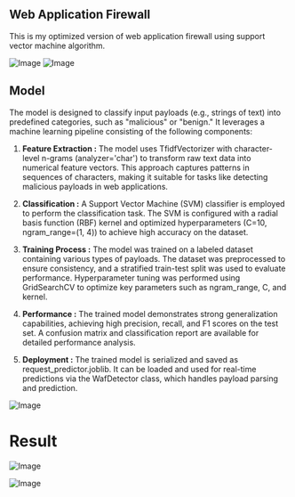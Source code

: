 ## Web Application Firewall
<p>This is my optimized version of web application firewall using support vector machine algorithm.</p>

![Image](https://github.com/user-attachments/assets/bcfc600e-2abf-4630-ab0d-92dda118fb1e)
![Image](https://github.com/user-attachments/assets/005f57dd-d967-472d-89ce-84eb43d8c58d)

## Model
The model is designed to classify input payloads (e.g., strings of text) into predefined categories, such as "malicious" or "benign." It leverages a machine learning pipeline consisting of the following components:

1. <b>Feature Extraction :</b>
    The model uses TfidfVectorizer with character-level n-grams (analyzer='char') to transform raw text data into numerical feature vectors. This approach captures patterns in sequences of characters, making it suitable for tasks like detecting malicious payloads in web applications.

2. <b>Classification :</b>
    A Support Vector Machine (SVM) classifier is employed to perform the classification task. The SVM is configured with a radial basis function (RBF) kernel and optimized hyperparameters (C=10, ngram_range=(1, 4)) to achieve high accuracy on the dataset.

3. <b>Training Process :</b>
    The model was trained on a labeled dataset containing various types of payloads. The dataset was preprocessed to ensure consistency, and a stratified train-test split was used to evaluate performance.
    Hyperparameter tuning was performed using GridSearchCV to optimize key parameters such as ngram_range, C, and kernel.

4. <b>Performance :</b>
    The trained model demonstrates strong generalization capabilities, achieving high precision, recall, and F1 scores on the test set. A confusion matrix and classification report are available for detailed performance analysis.

5. <b>Deployment :</b>
    The trained model is serialized and saved as request_predictor.joblib. It can be loaded and used for real-time predictions via the WafDetector class, which handles payload parsing and prediction.


![Image](https://github.com/user-attachments/assets/f3bf7245-59e6-4a33-b6a7-868d21ec32f6)

# Result

![Image](https://github.com/user-attachments/assets/66984891-c76f-431f-97ee-9cb92a493b3d)

![Image](https://github.com/user-attachments/assets/83e8ee14-1615-45be-821e-5eed33829f51)